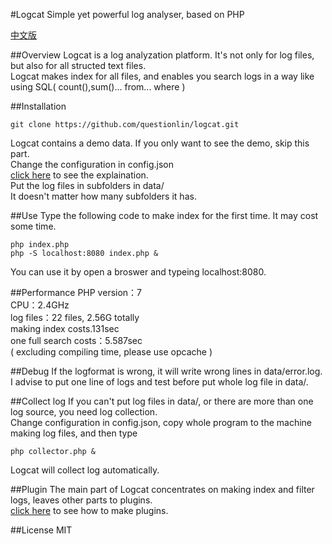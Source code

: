 #Logcat
Simple yet powerful log analyser, based on PHP

[中文版](https://github.com/questionlin/logcat/blob/master/README_zh.md)

##Overview
Logcat is a log analyzation platform. It's not only for log files, but also for all structed text files.  
Logcat makes index for all files, and enables you search logs in a way like using SQL( count(),sum()... from... where ) 

##Installation
```shell
git clone https://github.com/questionlin/logcat.git
```
Logcat contains a demo data. If you only want to see the demo, skip this part.  
Change the configuration in config.json  
[click here](https://github.com/questionlin/logcat/blob/master/docs/config.md) to see the explaination.  
Put the log files in subfolders in data/  
It doesn't matter how many subfolders it has.

##Use
Type the following code to make index for the first time. It may cost some time.
```shell
php index.php
php -S localhost:8080 index.php &
```
You can use it by open a broswer and typeing localhost:8080.

##Performance
PHP version：7  
CPU：2.4GHz  
log files：22 files, 2.56G totally  
making index costs.131sec  
one full search costs：5.587sec  
( excluding compiling time, please use opcache )

##Debug
If the logformat is wrong, it will write wrong lines in data/error.log.  
I advise to put one line of logs and test before put whole log file in data/.

##Collect log
If you can't put log files in data/, or there are more than one log source, you need log collection.  
Change configuration in config.json, copy whole program to the machine making log files, and then type
```shell
php collector.php &
```
Logcat will collect log automatically.

##Plugin
The main part of Logcat concentrates on making index and filter logs, leaves other parts to plugins.  
[click here](https://github.com/questionlin/logcat/blob/master/docs/plugin.md) to see how to make plugins.

##License
MIT